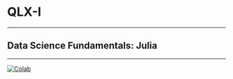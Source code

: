 # QLX-I

- - -

## Data Science Fundamentals: Julia

- - - 

[![Colab](https://colab.research.google.com/assets/colab-badge.svg)](https://colab.research.google.com/github/enterlifeonline/techtalentsouth/blob/master/datascience/julia/index.ipynb)
